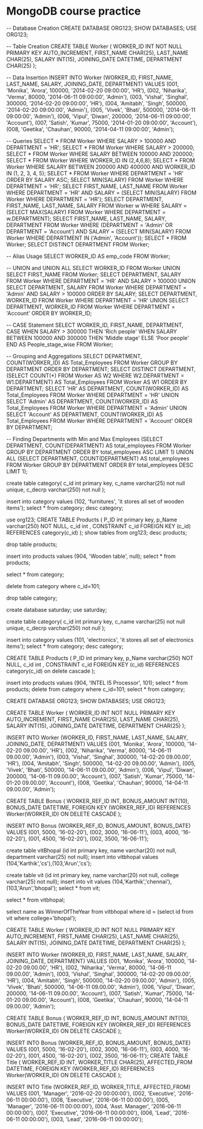 # MongoDB course practice

-- Database Creation
CREATE DATABASE ORG123;
SHOW DATABASES;
USE ORG123;

-- Table Creation
CREATE TABLE Worker (
    WORKER_ID INT NOT NULL PRIMARY KEY AUTO_INCREMENT,
    FIRST_NAME CHAR(25),
    LAST_NAME CHAR(25),
    SALARY INT(15),
    JOINING_DATE DATETIME,
    DEPARTMENT CHAR(25)
);

-- Data Insertion
INSERT INTO Worker (WORKER_ID, FIRST_NAME, LAST_NAME, SALARY, JOINING_DATE, DEPARTMENT) VALUES
    (001, 'Monika', 'Arora', 100000, '2014-02-20 09:00:00', 'HR'),
    (002, 'Niharika', 'Verma', 80000, '2014-06-11 09:00:00', 'Admin'),
    (003, 'Vishal', 'Singhal', 300000, '2014-02-20 09:00:00', 'HR'),
    (004, 'Amitabh', 'Singh', 500000, '2014-02-20 09:00:00', 'Admin'),
    (005, 'Vivek', 'Bhati', 500000, '2014-06-11 09:00:00', 'Admin'),
    (006, 'Vipul', 'Diwan', 200000, '2014-06-11 09:00:00', 'Account'),
    (007, 'Satish', 'Kumar', 75000, '2014-01-20 09:00:00', 'Account'),
    (008, 'Geetika', 'Chauhan', 90000, '2014-04-11 09:00:00', 'Admin');

-- Queries
SELECT * FROM Worker WHERE SALARY > 100000 AND DEPARTMENT = 'HR';
SELECT * FROM Worker WHERE SALARY > 200000;
SELECT * FROM Worker WHERE SALARY BETWEEN 100000 AND 200000;
SELECT * FROM Worker WHERE WORKER_ID IN (2,4,6,8);
SELECT * FROM Worker WHERE SALARY BETWEEN 200000 AND 400000 AND WORKER_ID IN (1, 2, 3, 4, 5);
SELECT * FROM Worker WHERE DEPARTMENT = 'HR' ORDER BY SALARY ASC;
SELECT MIN(SALARY) FROM Worker WHERE DEPARTMENT = 'HR';
SELECT FIRST_NAME, LAST_NAME FROM Worker WHERE DEPARTMENT = 'HR' AND SALARY = (SELECT MIN(SALARY) FROM Worker WHERE DEPARTMENT = 'HR');
SELECT DEPARTMENT, FIRST_NAME, LAST_NAME, SALARY FROM Worker w WHERE SALARY = (SELECT MAX(SALARY) FROM Worker WHERE DEPARTMENT = w.DEPARTMENT);
SELECT FIRST_NAME, LAST_NAME, SALARY, DEPARTMENT FROM Worker WHERE (DEPARTMENT = 'Admin' OR DEPARTMENT = 'Account') AND SALARY = (SELECT MIN(SALARY) FROM Worker WHERE DEPARTMENT IN ('Admin', 'Account'));
SELECT * FROM Worker;
SELECT DISTINCT DEPARTMENT FROM Worker;

-- Alias Usage
SELECT WORKER_ID AS emp_code FROM Worker;

-- UNION and UNION ALL
SELECT WORKER_ID FROM Worker UNION SELECT FIRST_NAME FROM Worker;
SELECT DEPARTMENT, SALARY FROM Worker WHERE DEPARTMENT = 'HR' AND SALARY > 100000 UNION SELECT DEPARTMENT, SALARY FROM Worker WHERE DEPARTMENT = 'Admin' AND SALARY > 100000 ORDER BY SALARY;
SELECT DEPARTMENT, WORKER_ID FROM Worker WHERE DEPARTMENT = 'HR' UNION SELECT DEPARTMENT, WORKER_ID FROM Worker WHERE DEPARTMENT = 'Account' ORDER BY WORKER_ID;

-- CASE Statement
SELECT WORKER_ID, FIRST_NAME, DEPARTMENT,
    CASE 
        WHEN SALARY > 300000 THEN 'Rich people'
        WHEN SALARY BETWEEN 100000 AND 300000 THEN 'Middle stage'
        ELSE 'Poor people'
    END AS People_stage_wise
FROM Worker;

-- Grouping and Aggregations
SELECT DEPARTMENT, COUNT(WORKER_ID) AS Total_Employees FROM Worker GROUP BY DEPARTMENT ORDER BY DEPARTMENT;
SELECT DISTINCT DEPARTMENT, (SELECT COUNT(*) FROM Worker AS W2 WHERE W2.DEPARTMENT = W1.DEPARTMENT) AS Total_Employees FROM Worker AS W1 ORDER BY DEPARTMENT;
SELECT 'HR' AS DEPARTMENT, COUNT(WORKER_ID) AS Total_Employees FROM Worker WHERE DEPARTMENT = 'HR' UNION SELECT 'Admin' AS DEPARTMENT, COUNT(WORKER_ID) AS Total_Employees FROM Worker WHERE DEPARTMENT = 'Admin' UNION SELECT 'Account' AS DEPARTMENT, COUNT(WORKER_ID) AS Total_Employees FROM Worker WHERE DEPARTMENT = 'Account' ORDER BY DEPARTMENT;

-- Finding Departments with Min and Max Employees
(SELECT DEPARTMENT, COUNT(DEPARTMENT) AS total_employees FROM Worker GROUP BY DEPARTMENT ORDER BY total_employees ASC LIMIT 1) UNION ALL (SELECT DEPARTMENT, COUNT(DEPARTMENT) AS total_employees FROM Worker GROUP BY DEPARTMENT ORDER BY total_employees DESC LIMIT 1);


create table category(
c_id int primary key,
c_name varchar(25) not null unique,
c_decrp varchar(250) not null
);

insert into category values (102, 'furnitures', 'it stores all set of wooden items');
select * from category;
desc category;

use org123;
CREATE TABLE Products (
    P_ID int primary key,
    p_Name varchar(250) NOT NULL,
    c_id int ,
    CONSTRAINT c_id FOREIGN KEY (c_id)
    REFERENCES category(c_id)
);
show tables from org123;
desc products;

drop table products;

insert into products values (904, 'Wooden table', null);
select * from products;


select * from category;

delete from category where c_id=101;

drop table category;


create database saturday;
use saturday;

create table category(
c_id int primary key,
c_name varchar(25) not null unique,
c_decrp varchar(250) not null
);

insert into category values (101, 'electronics', 'it stores all set of electronics items');
select * from category;
desc category;

CREATE TABLE Products (
    P_ID int primary key,
    p_Name varchar(250) NOT NULL,
    c_id int ,
    CONSTRAINT c_id FOREIGN KEY (c_id)
    REFERENCES category(c_id) on delete cascade
);

insert into products values (904, 'INTEL I5 Processor', 101);
select * from products;
delete from category where c_id=101;
select * from category;

CREATE DATABASE ORG123;
SHOW DATABASES;
USE ORG123;

CREATE TABLE Worker (
	WORKER_ID INT NOT NULL PRIMARY KEY AUTO_INCREMENT,
	FIRST_NAME CHAR(25),
	LAST_NAME CHAR(25),
	SALARY INT(15),
	JOINING_DATE DATETIME,
	DEPARTMENT CHAR(25)
);

INSERT INTO Worker 
	(WORKER_ID, FIRST_NAME, LAST_NAME, SALARY, JOINING_DATE, DEPARTMENT) VALUES
		(001, 'Monika', 'Arora', 100000, '14-02-20 09.00.00', 'HR'),
		(002, 'Niharika', 'Verma', 80000, '14-06-11 09.00.00', 'Admin'),
		(003, 'Vishal', 'Singhal', 300000, '14-02-20 09.00.00', 'HR'),
		(004, 'Amitabh', 'Singh', 500000, '14-02-20 09.00.00', 'Admin'),
		(005, 'Vivek', 'Bhati', 500000, '14-06-11 09.00.00', 'Admin'),
		(006, 'Vipul', 'Diwan', 200000, '14-06-11 09.00.00', 'Account'),
		(007, 'Satish', 'Kumar', 75000, '14-01-20 09.00.00', 'Account'),
		(008, 'Geetika', 'Chauhan', 90000, '14-04-11 09.00.00', 'Admin');

CREATE TABLE Bonus (
	WORKER_REF_ID INT,
	BONUS_AMOUNT INT(10),
	BONUS_DATE DATETIME,
	FOREIGN KEY (WORKER_REF_ID)
		REFERENCES Worker(WORKER_ID)
        ON DELETE CASCADE
);

INSERT INTO Bonus 
	(WORKER_REF_ID, BONUS_AMOUNT, BONUS_DATE) VALUES
		(001, 5000, '16-02-20'),
		(002, 3000, '16-06-11'),
		(003, 4000, '16-02-20'),
		(001, 4500, '16-02-20'),
		(002, 3500, '16-06-11');

create table vitBhopal (id int primary key, name varchar(20) not null,
department varchar(25) not null);
insert into vitbhopal values (104,'Karthik','cs'),(103,'Arun','cs');

create table vit (id int primary key, name varchar(20) not null,
college varchar(25) not null);
insert into vit values (104,'Karthik','chennai'),(103,'Arun','bhopal');
select * from vit;

select * from vitbhopal;

select name as WinnerOfTheYear from vitbhopal
where id = (select id from vit where college='bhopal');


CREATE TABLE Worker (
	WORKER_ID INT NOT NULL PRIMARY KEY AUTO_INCREMENT,
	FIRST_NAME CHAR(25),
	LAST_NAME CHAR(25),
	SALARY INT(15),
	JOINING_DATE DATETIME,
	DEPARTMENT CHAR(25)
);

INSERT INTO Worker 
	(WORKER_ID, FIRST_NAME, LAST_NAME, SALARY, JOINING_DATE, DEPARTMENT) VALUES
		(001, 'Monika', 'Arora', 100000, '14-02-20 09.00.00', 'HR'),
		(002, 'Niharika', 'Verma', 80000, '14-06-11 09.00.00', 'Admin'),
		(003, 'Vishal', 'Singhal', 300000, '14-02-20 09.00.00', 'HR'),
		(004, 'Amitabh', 'Singh', 500000, '14-02-20 09.00.00', 'Admin'),
		(005, 'Vivek', 'Bhati', 500000, '14-06-11 09.00.00', 'Admin'),
		(006, 'Vipul', 'Diwan', 200000, '14-06-11 09.00.00', 'Account'),
		(007, 'Satish', 'Kumar', 75000, '14-01-20 09.00.00', 'Account'),
		(008, 'Geetika', 'Chauhan', 90000, '14-04-11 09.00.00', 'Admin');

CREATE TABLE Bonus (
	WORKER_REF_ID INT,
	BONUS_AMOUNT INT(10),
	BONUS_DATE DATETIME,
	FOREIGN KEY (WORKER_REF_ID)
		REFERENCES Worker(WORKER_ID)
        ON DELETE CASCADE
);

INSERT INTO Bonus 
	(WORKER_REF_ID, BONUS_AMOUNT, BONUS_DATE) VALUES
		(001, 5000, '16-02-20'),
		(002, 3000, '16-06-11'),
		(003, 4000, '16-02-20'),
		(001, 4500, '16-02-20'),
		(002, 3500, '16-06-11');
CREATE TABLE Title (
	WORKER_REF_ID INT,
	WORKER_TITLE CHAR(25),
	AFFECTED_FROM DATETIME,
	FOREIGN KEY (WORKER_REF_ID)
		REFERENCES Worker(WORKER_ID)
        ON DELETE CASCADE
);

INSERT INTO Title 
	(WORKER_REF_ID, WORKER_TITLE, AFFECTED_FROM) VALUES
 (001, 'Manager', '2016-02-20 00:00:00'),
 (002, 'Executive', '2016-06-11 00:00:00'),
 (008, 'Executive', '2016-06-11 00:00:00'),
 (005, 'Manager', '2016-06-11 00:00:00'),
 (004, 'Asst. Manager', '2016-06-11 00:00:00'),
 (007, 'Executive', '2016-06-11 00:00:00'),
 (006, 'Lead', '2016-06-11 00:00:00'),
 (003, 'Lead', '2016-06-11 00:00:00');
 
 
 
